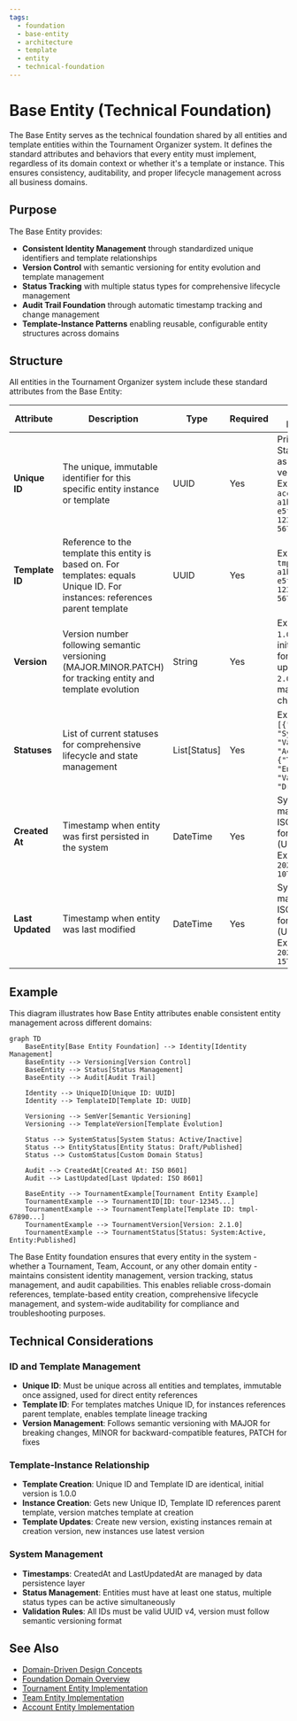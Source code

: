 ```yaml
---
tags:
  - foundation
  - base-entity
  - architecture
  - template
  - entity
  - technical-foundation
---
```


# Base Entity (Technical Foundation)

The Base Entity serves as the technical foundation shared by all entities and template entities within the Tournament Organizer system. It defines the standard attributes and behaviors that every entity must implement, regardless of its domain context or whether it's a template or instance. This ensures consistency, auditability, and proper lifecycle management across all business domains.

## Purpose

The Base Entity provides:

- **Consistent Identity Management** through standardized unique identifiers and template relationships
- **Version Control** with semantic versioning for entity evolution and template management
- **Status Tracking** with multiple status types for comprehensive lifecycle management
- **Audit Trail Foundation** through automatic timestamp tracking and change management
- **Template-Instance Patterns** enabling reusable, configurable entity structures across domains

## Structure

All entities in the Tournament Organizer system include these standard attributes from the Base Entity:

| Attribute | Description | Type | Required | Notes / Example |
|-----------|-------------|------|----------|-----------------|
| **Unique ID** | The unique, immutable identifier for this specific entity instance or template | UUID | Yes | Primary Key. Standardized as UUID version 4. Example: `acc-a1b2c3d4-e5f6-7890-1234-567890abcdef` |
| **Template ID** | Reference to the template this entity is based on. For templates: equals Unique ID. For instances: references parent template | UUID | Yes | Example: `tmpl-a1b2c3d4-e5f6-7890-1234-567890abcdef` |
| **Version** | Version number following semantic versioning (MAJOR.MINOR.PATCH) for tracking entity and template evolution | String | Yes | Example: `1.0.0` for initial, `1.1.0` for minor updates, `2.0.0` for major changes |
| **Statuses** | List of current statuses for comprehensive lifecycle and state management | List[Status] | Yes | Example: `[{"Type": "System", "Value": "Active"}, {"Type": "Entity", "Value": "Draft"}]` |
| **Created At** | Timestamp when entity was first persisted in the system | DateTime | Yes | System-managed. ISO 8601 format (UTC). Example: `2024-03-10T15:00:00Z` |
| **Last Updated** | Timestamp when entity was last modified | DateTime | Yes | System-managed. ISO 8601 format (UTC). Example: `2024-07-15T11:30:00Z` |

## Example

This diagram illustrates how Base Entity attributes enable consistent entity management across different domains:

```mermaid
graph TD
    BaseEntity[Base Entity Foundation] --> Identity[Identity Management]
    BaseEntity --> Versioning[Version Control]
    BaseEntity --> Status[Status Management]
    BaseEntity --> Audit[Audit Trail]

    Identity --> UniqueID[Unique ID: UUID]
    Identity --> TemplateID[Template ID: UUID]

    Versioning --> SemVer[Semantic Versioning]
    Versioning --> TemplateVersion[Template Evolution]

    Status --> SystemStatus[System Status: Active/Inactive]
    Status --> EntityStatus[Entity Status: Draft/Published]
    Status --> CustomStatus[Custom Domain Status]

    Audit --> CreatedAt[Created At: ISO 8601]
    Audit --> LastUpdated[Last Updated: ISO 8601]

    BaseEntity --> TournamentExample[Tournament Entity Example]
    TournamentExample --> TournamentID[ID: tour-12345...]
    TournamentExample --> TournamentTemplate[Template ID: tmpl-67890...]
    TournamentExample --> TournamentVersion[Version: 2.1.0]
    TournamentExample --> TournamentStatus[Status: System:Active, Entity:Published]
```

The Base Entity foundation ensures that every entity in the system - whether a Tournament, Team, Account, or any other domain entity - maintains consistent identity management, version tracking, status management, and audit capabilities. This enables reliable cross-domain references, template-based entity creation, comprehensive lifecycle management, and system-wide auditability for compliance and troubleshooting purposes.

## Technical Considerations

### ID and Template Management

- **Unique ID**: Must be unique across all entities and templates, immutable once assigned, used for direct entity references
- **Template ID**: For templates matches Unique ID, for instances references parent template, enables template lineage tracking
- **Version Management**: Follows semantic versioning with MAJOR for breaking changes, MINOR for backward-compatible features, PATCH for fixes

### Template-Instance Relationship

- **Template Creation**: Unique ID and Template ID are identical, initial version is 1.0.0
- **Instance Creation**: Gets new Unique ID, Template ID references parent template, version matches template at creation
- **Template Updates**: Create new version, existing instances remain at creation version, new instances use latest version

### System Management

- **Timestamps**: CreatedAt and LastUpdatedAt are managed by data persistence layer
- **Status Management**: Entities must have at least one status, multiple status types can be active simultaneously
- **Validation Rules**: All IDs must be valid UUID v4, version must follow semantic versioning format

## See Also

- [Domain-Driven Design Concepts](ddd_concepts.md)
- [Foundation Domain Overview](README.md)
- [Tournament Entity Implementation](../tournament/tournament.md)
- [Team Entity Implementation](../team/team.md)
- [Account Entity Implementation](../identity/account/account.md)
